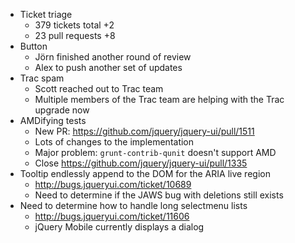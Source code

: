 * Ticket triage
  * 379 tickets total +2
  * 23 pull requests +8
* Button
  * Jörn finished another round of review
  * Alex to push another set of updates
* Trac spam
  * Scott reached out to Trac team
  * Multiple members of the Trac team are helping with the Trac upgrade now
* AMDifying tests
  * New PR: https://github.com/jquery/jquery-ui/pull/1511
  * Lots of changes to the implementation
  * Major problem: `grunt-contrib-qunit` doesn't support AMD
  * Close https://github.com/jquery/jquery-ui/pull/1335
* Tooltip endlessly append to the DOM for the ARIA live region
  * http://bugs.jqueryui.com/ticket/10689
  * Need to determine if the JAWS bug with deletions still exists
* Need to determine how to handle long selectmenu lists
  * http://bugs.jqueryui.com/ticket/11606
  * jQuery Mobile currently displays a dialog
